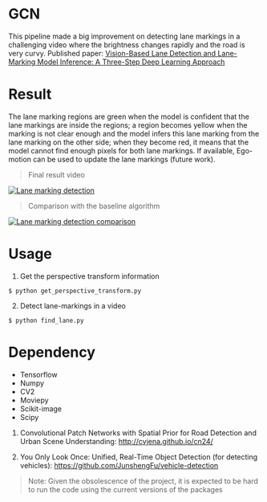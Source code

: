# GCN
This pipeline made a big improvement on detecting lane markings in a challenging video where the brightness changes rapidly and the road is very curvy. Published paper: [Vision-Based Lane Detection and Lane-Marking Model Inference: A Three-Step Deep Learning Approach](https://ieeexplore.ieee.org/document/8701850)

# Result
The lane marking regions are green when the model is confident that the lane markings are inside the regions; a region becomes yellow when the marking is not clear enough and the model infers this lane marking from the lane marking on the other side; when they become red, it means that the model cannot find enough pixels for both lane markings. If available, Ego-motion can be used to update the lane markings (future work).

> Final result video

[![Lane marking detection](http://img.youtube.com/vi/i3MAK13_ki0/0.jpg)](https://www.youtube.com/watch?v=i3MAK13_ki0 "Lane marking detection")

> Comparison with the baseline algorithm

[![Lane marking detection comparison](http://img.youtube.com/vi/Eb-_uPb5D9M/0.jpg)](https://www.youtube.com/watch?v=Eb-_uPb5D9M "Lane marking detection comparison")


# Usage
1. Get the perspective transform information
```
$ python get_perspective_transform.py
```

2. Detect lane-markings in a video
```
$ python find_lane.py
```

# Dependency
* Tensorflow
* Numpy
* CV2
* Moviepy
* Scikit-image
* Scipy
1. Convolutional Patch Networks with Spatial Prior for Road Detection and Urban Scene Understanding: http://cvjena.github.io/cn24/

2. You Only Look Once: Unified, Real-Time Object Detection (for detecting vehicles): https://github.com/JunshengFu/vehicle-detection

> Note: Given the obsolescence of the project, it is expected to be hard to run the code using the current versions of the packages
